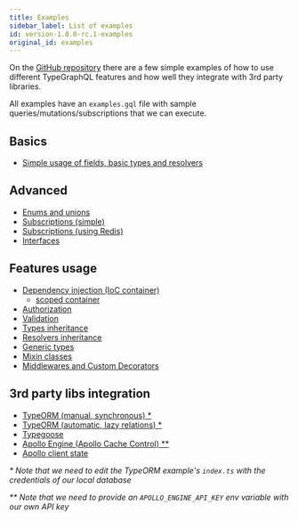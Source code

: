 ```yaml
---
title: Examples
sidebar_label: List of examples
id: version-1.0.0-rc.1-examples
original_id: examples
---
```


On the [GitHub repository](https://github.com/MichalLytek/type-graphql) there are a few simple examples of how to use different TypeGraphQL features and how well they integrate with 3rd party libraries.

All examples have an `examples.gql` file with sample queries/mutations/subscriptions that we can execute.

## Basics

- [Simple usage of fields, basic types and resolvers](https://github.com/MichalLytek/type-graphql/tree/1.0.0-rc.1/examples/simple-usage)

## Advanced

- [Enums and unions](https://github.com/MichalLytek/type-graphql/tree/1.0.0-rc.1/examples/enums-and-unions)
- [Subscriptions (simple)](https://github.com/MichalLytek/type-graphql/tree/1.0.0-rc.1/examples/simple-subscriptions)
- [Subscriptions (using Redis)](https://github.com/MichalLytek/type-graphql/tree/1.0.0-rc.1/examples/redis-subscriptions)
- [Interfaces](https://github.com/MichalLytek/type-graphql/tree/1.0.0-rc.1/examples/interfaces-inheritance)

## Features usage

- [Dependency injection (IoC container)](https://github.com/MichalLytek/type-graphql/tree/1.0.0-rc.1/examples/using-container)
  - [scoped container](https://github.com/MichalLytek/type-graphql/tree/1.0.0-rc.1/examples/using-scoped-container)
- [Authorization](https://github.com/MichalLytek/type-graphql/tree/1.0.0-rc.1/examples/authorization)
- [Validation](https://github.com/MichalLytek/type-graphql/tree/1.0.0-rc.1/examples/automatic-validation)
- [Types inheritance](https://github.com/MichalLytek/type-graphql/tree/1.0.0-rc.1/examples/interfaces-inheritance)
- [Resolvers inheritance](https://github.com/MichalLytek/type-graphql/tree/1.0.0-rc.1/examples/resolvers-inheritance)
- [Generic types](https://github.com/MichalLytek/type-graphql/tree/1.0.0-rc.1/examples/generic-types)
- [Mixin classes](https://github.com/MichalLytek/type-graphql/tree/1.0.0-rc.1/examples/mixin-classes)
- [Middlewares and Custom Decorators](https://github.com/MichalLytek/type-graphql/tree/1.0.0-rc.1/examples/middlewares-custom-decorators)

## 3rd party libs integration

- [TypeORM (manual, synchronous) \*](https://github.com/MichalLytek/type-graphql/tree/1.0.0-rc.1/examples/typeorm-basic-usage)
- [TypeORM (automatic, lazy relations) \*](https://github.com/MichalLytek/type-graphql/tree/1.0.0-rc.1/examples/typeorm-lazy-relations)
- [Typegoose](https://github.com/MichalLytek/type-graphql/tree/1.0.0-rc.1/examples/typegoose)
- [Apollo Engine (Apollo Cache Control) \*\*](https://github.com/MichalLytek/type-graphql/tree/1.0.0-rc.1/examples/apollo-engine)
- [Apollo client state](https://github.com/MichalLytek/type-graphql/tree/1.0.0-rc.1/examples/apollo-client)

_\* Note that we need to edit the TypeORM example's `index.ts` with the credentials of our local database_

_\*\* Note that we need to provide an `APOLLO_ENGINE_API_KEY` env variable with our own API key_
